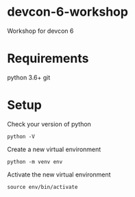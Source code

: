 # devcon-6-workshop
Workshop for devcon 6

# Requirements
python 3.6+
git

# Setup

Check your version of python
```
python -V
```

Create a new virtual environment
```
python -m venv env
```

Activate the new virtual environment
```
source env/bin/activate
```


